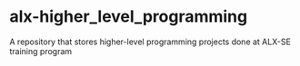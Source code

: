 # alx-higher_level_programming
A repository that stores higher-level programming projects done at ALX-SE training program
